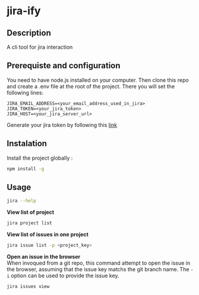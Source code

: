 # jira-ify

## Description
A cli tool for jira interaction

## Prerequiste and configuration
You need to have node.js installed on your computer.
Then clone this repo and create a .env file at the root of the project.
There you will set the following lines:

`JIRA_EMAIL_ADDRESS=<your_email_address_used_in_jira>`<br>
`JIRA_TOKEN=<your_jira_token>`<br>
`JIRA_HOST=<your_jira_server_url>`

Generate your jira token by following this [link](https://id.atlassian.com/manage-profile/security/api-tokens)

## Instalation

Install the project globally :

```bash
npm install -g
```
## Usage

```bash
jira --help
```                                                  

**View list of project**
```bash
jira project list
```
**View list of issues in one project**
```bash
jira issue list -p <project_key>
```
**Open an issue in the browser**<br>
When invoqued from a git repo, this command attempt to open the issue in the browser,
assuming that the issue key matchs the git branch name.
The `-i` option can be used to provide the issue key.
```bash
jira issues view
```
